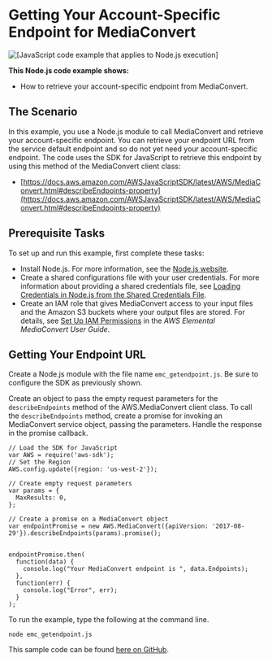# Getting Your Account\-Specific Endpoint for MediaConvert<a name="emc-examples-getendpoint"></a>

![\[JavaScript code example that applies to Node.js execution\]](http://docs.aws.amazon.com/sdk-for-javascript/v3/developer-guide/images/nodeicon.png)

**This Node\.js code example shows:**
+ How to retrieve your account\-specific endpoint from MediaConvert\.

## The Scenario<a name="emc-example-getendpoint-scenario"></a>

In this example, you use a Node\.js module to call MediaConvert and retrieve your account\-specific endpoint\. You can retrieve your endpoint URL from the service default endpoint and so do not yet need your account\-specific endpoint\. The code uses the SDK for JavaScript to retrieve this endpoint by using this method of the MediaConvert client class:
+ [https://docs.aws.amazon.com/AWSJavaScriptSDK/latest/AWS/MediaConvert.html#describeEndpoints-property](https://docs.aws.amazon.com/AWSJavaScriptSDK/latest/AWS/MediaConvert.html#describeEndpoints-property)

## Prerequisite Tasks<a name="emc-example-getendpoint-prerequisites"></a>

To set up and run this example, first complete these tasks:
+ Install Node\.js\. For more information, see the [Node\.js website](https://nodejs.org)\.
+ Create a shared configurations file with your user credentials\. For more information about providing a shared credentials file, see [Loading Credentials in Node\.js from the Shared Credentials File](loading-node-credentials-shared.md)\.
+ Create an IAM role that gives MediaConvert access to your input files and the Amazon S3 buckets where your output files are stored\. For details, see [Set Up IAM Permissions](https://docs.aws.amazon.com/mediaconvert/latest/ug/iam-role.html) in the *AWS Elemental MediaConvert User Guide*\.

## Getting Your Endpoint URL<a name="emc-example-getendpoint-url"></a>

Create a Node\.js module with the file name `emc_getendpoint.js`\. Be sure to configure the SDK as previously shown\.

Create an object to pass the empty request parameters for the `describeEndpoints` method of the AWS\.MediaConvert client class\. To call the `describeEndpoints` method, create a promise for invoking an MediaConvert service object, passing the parameters\. Handle the response in the promise callback\. 

```
// Load the SDK for JavaScript
var AWS = require('aws-sdk');
// Set the Region 
AWS.config.update({region: 'us-west-2'});

// Create empty request parameters
var params = {
  MaxResults: 0,
};

// Create a promise on a MediaConvert object
var endpointPromise = new AWS.MediaConvert({apiVersion: '2017-08-29'}).describeEndpoints(params).promise();


endpointPromise.then(
  function(data) {
    console.log("Your MediaConvert endpoint is ", data.Endpoints);
  },
  function(err) {
    console.log("Error", err);
  }
);
```

To run the example, type the following at the command line\.

```
node emc_getendpoint.js
```

This sample code can be found [here on GitHub](https://github.com/awsdocs/aws-doc-sdk-examples/blob/master/javascript/example_code/mediaconvert/emc_getendpoint.js)\.